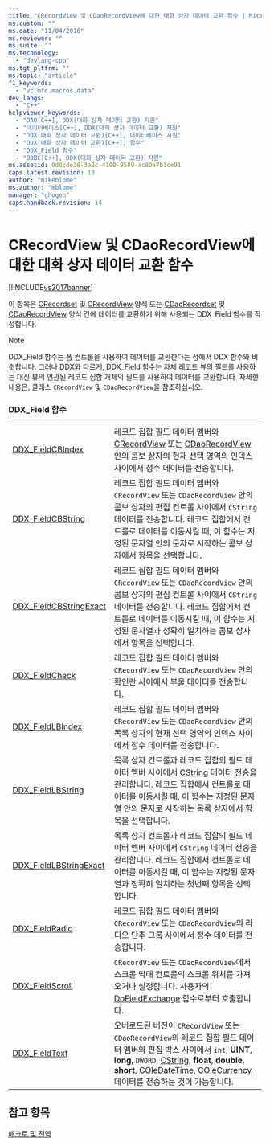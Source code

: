 ```yaml
---
title: "CRecordView 및 CDaoRecordView에 대한 대화 상자 데이터 교환 함수 | Microsoft Docs"
ms.custom: ""
ms.date: "11/04/2016"
ms.reviewer: ""
ms.suite: ""
ms.technology: 
  - "devlang-cpp"
ms.tgt_pltfrm: ""
ms.topic: "article"
f1_keywords: 
  - "vc.mfc.macros.data"
dev_langs: 
  - "C++"
helpviewer_keywords: 
  - "DAO[C++], DDX(대화 상자 데이터 교환) 지원"
  - "데이터베이스[C++], DDX(대화 상자 데이터 교환) 지원"
  - "DDX(대화 상자 데이터 교환)[C++], 데이터베이스 지원"
  - "DDX(대화 상자 데이터 교환)[C++], 함수"
  - "DDX_Field 함수"
  - "ODBC[C++], DDX(대화 상자 데이터 교환) 지원"
ms.assetid: 0d8cde38-3a2c-4100-9589-ac80a7b1ce91
caps.latest.revision: 13
author: "mikeblome"
ms.author: "mblome"
manager: "ghogen"
caps.handback.revision: 14
---
```

# CRecordView 및 CDaoRecordView에 대한 대화 상자 데이터 교환 함수
[!INCLUDE[vs2017banner](../../assembler/inline/includes/vs2017banner.md)]

이 항목은 [CRecordset](../../mfc/reference/crecordset-class.md) 및 [CRecordView](../../mfc/reference/crecordview-class.md) 양식 또는 [CDaoRecordset](../../mfc/reference/cdaorecordset-class.md) 및 [CDaoRecordView](../../mfc/reference/cdaorecordview-class.md) 양식 간에 데이터를 교환하기 위해 사용되는 DDX\_Field 함수를 작성합니다.  
  
> [!NOTE]
>  DDX\_Field 함수는 폼 컨트롤을 사용하여 데이터를 교환한다는 점에서 DDX 함수와 비슷합니다.  그러나 DDX와 다르게, DDX\_Field 함수는 자체 레코드 뷰의 필드를 사용하는 대신 뷰의 연관된 레코드 집합 개체의 필드를 사용하여 데이터를 교환합니다.  자세한 내용은, 클래스 `CRecordView` 및 `CDaoRecordView`을 참조하십시오.  
  
### DDX\_Field 함수  
  
|||  
|-|-|  
|[DDX\_FieldCBIndex](../Topic/DDX_FieldCBIndex.md)|레코드 집합 필드 데이터 멤버와 [CRecordView](../../mfc/reference/crecordview-class.md) 또는 [CDaoRecordView](../../mfc/reference/cdaorecordview-class.md) 안의 콤보 상자의 현재 선택 영역의 인덱스 사이에서 정수 데이터를 전송합니다.|  
|[DDX\_FieldCBString](../Topic/DDX_FieldCBString.md)|레코드 집합 필드 데이터 멤버와 `CRecordView` 또는 `CDaoRecordView` 안의 콤보 상자의 편집 컨트롤 사이에서 `CString` 데이터를 전송합니다.  레코드 집합에서 컨트롤로 데이터를 이동시킬 때, 이 함수는 지정된 문자열 안의 문자로 시작하는 콤보 상자에서 항목을 선택합니다.|  
|[DDX\_FieldCBStringExact](../Topic/DDX_FieldCBStringExact.md)|레코드 집합 필드 데이터 멤버와 `CRecordView` 또는 `CDaoRecordView` 안의 콤보 상자의 편집 컨트롤 사이에서 `CString` 데이터를 전송합니다.  레코드 집합에서 컨트롤로 데이터를 이동시킬 때, 이 함수는 지정된 문자열과 정확히 일치하는 콤보 상자에서 항목을 선택합니다.|  
|[DDX\_FieldCheck](../Topic/DDX_FieldCheck.md)|레코드 집합 필드 데이터 멤버와 `CRecordView` 또는 `CDaoRecordView` 안의 확인란 사이에서 부울 데이터를 전송합니다.|  
|[DDX\_FieldLBIndex](../Topic/DDX_FieldLBIndex.md)|레코드 집합 필드 데이터 멤버와 `CRecordView` 또는 `CDaoRecordView` 안의 목록 상자의 현재 선택 영역의 인덱스 사이에서 정수 데이터를 전송합니다.|  
|[DDX\_FieldLBString](../Topic/DDX_FieldLBString.md)|목록 상자 컨트롤과 레코드 집합의 필드 데이터 멤버 사이에서 [CString](../../atl-mfc-shared/reference/cstringt-class.md) 데이터 전송을 관리합니다.  레코드 집합에서 컨트롤로 데이터를 이동시킬 때, 이 함수는 지정된 문자열 안의 문자로 시작하는 목록 상자에서 항목을 선택합니다.|  
|[DDX\_FieldLBStringExact](../Topic/DDX_FieldLBStringExact.md)|목록 상자 컨트롤과 레코드 집합의 필드 데이터 멤버 사이에서 `CString` 데이터 전송을 관리합니다.  레코드 집합에서 컨트롤로 데이터를 이동시킬 때, 이 함수는 지정된 문자열과 정확히 일치하는 첫번째 항목을 선택합니다.|  
|[DDX\_FieldRadio](../Topic/DDX_FieldRadio.md)|레코드 집합 필드 데이터 멤버와 `CRecordView` 또는 `CDaoRecordView`의 라디오 단추 그룹 사이에서 정수 데이터를 전송합니다.|  
|[DDX\_FieldScroll](../Topic/DDX_FieldScroll.md)|`CRecordView` 또는 `CDaoRecordView`에서 스크롤 막대 컨트롤의 스크롤 위치를 가져오거나 설정합니다.  사용자의 [DoFieldExchange](../Topic/CDaoRecordset::DoFieldExchange.md) 함수로부터 호출합니다.|  
|[DDX\_FieldText](../Topic/DDX_FieldText.md)|오버로드된 버전이 `CRecordView` 또는 `CDaoRecordView`의 레코드 집합 필드 데이터 멤버와 편집 박스 사이에서 `int`, **UINT**, **long**, `DWORD`, [CString](../../atl-mfc-shared/reference/cstringt-class.md), **float**, **double**, **short**, [COleDateTime](../../atl-mfc-shared/reference/coledatetime-class.md), [COleCurrency](../../mfc/reference/colecurrency-class.md) 데이터를 전송하는 것이 가능합니다.|  
  
## 참고 항목  
 [매크로 및 전역](../../mfc/reference/mfc-macros-and-globals.md)